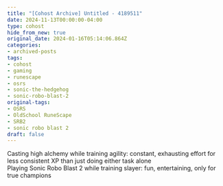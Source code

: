 ```yaml
---
title: "[Cohost Archive] Untitled - 4189511"
date: 2024-11-13T00:00:00-04:00
type: cohost
hide_from_new: true
original_date: 2024-01-16T05:14:06.864Z
categories:
- archived-posts
tags:
- cohost
- gaming
- runescape
- osrs
- sonic-the-hedgehog
- sonic-robo-blast-2
original-tags:
- OSRS
- OldSchool RuneScape
- SRB2
- sonic robo blast 2
draft: false
---
```


Casting high alchemy while training agility: constant, exhausting effort for less consistent XP than just doing either task alone  
Playing Sonic Robo Blast 2 while training slayer: fun, entertaining, only for true champions